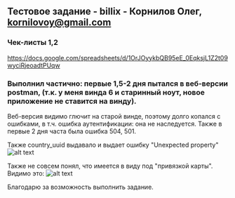 ## Тестовое задание - billix - Корнилов Олег, kornilovoy@gmail.com

### Чек-листы 1,2
https://docs.google.com/spreadsheets/d/1OrJOyykbQB95eE_0EqksjL1Z2t09wyciRjeoadtPUqw

### Выполнил частично: первые 1,5-2 дня пытался в веб-версии postman, (т.к. у меня винда 6 и старинный ноут, новое приложение не ставится на винду). 
Веб-версия видимо глючит на старой винде, поэтому долго копался с ошибками, в т.ч. ошибка аутентификации: она не наследуется. Также в первые 2 дня часта была ошибка 504, 501. 

Также country_uuid выдавало и выдает ошибку "Unexpected property"
![alt text](https://github.com/OlegKorn/test_billix/blob/main/create%20a%20client%20-%20error%20-%20country_uuid.png)

Также не совсем понял, что имеется в виду под "привязкой карты". Видимо это:
![alt text](https://i.ibb.co/ydd3HKx/image.png)

Благодарю за возможность выполнить задание.
